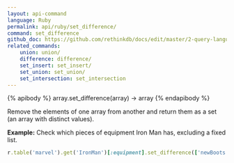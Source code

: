 ```yaml
---
layout: api-command 
language: Ruby
permalink: api/ruby/set_difference/
command: set_difference
github_doc: https://github.com/rethinkdb/docs/edit/master/2-query-language/api/ruby/document-manipulation/set_difference.md
related_commands:
    union: union/
    difference: difference/
    set_insert: set_insert/
    set_union: set_union/
    set_intersection: set_intersection
---
```

{% apibody %}
array.set_difference(array) &rarr; array
{% endapibody %}

Remove the elements of one array from another and return them as a set (an array with
distinct values).

__Example:__ Check which pieces of equipment Iron Man has, excluding a fixed list.

```rb
r.table('marvel').get('IronMan')[:equipment].set_difference(['newBoots', 'arc_reactor']).run(conn)
```


